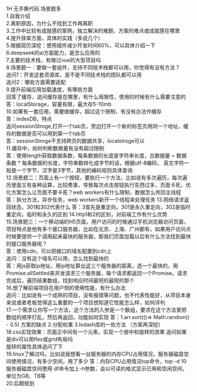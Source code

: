 1H 无手撕代码 场景题多  
1.自我介绍   
2.离职原因，为什么不找到工作再离职  
3.工作中比较有成就感的案例，独立解决的难题，方案的难点或成就感在哪里  
4.提升效率方面，具体的实践（多说几个）  
5.根据简历深挖：使用插件减少开发时间60%，可以具体介绍一下  
6.deepseek的ai方面能力，是怎么应用的  
7.主要的技术栈，有做过vue的大型项目吗  
8.场景题一：要做一套组件，支持不同技术栈都可以用，你觉得有没有方法？  
追问1：开发这套资源库，是不是不同技术栈的团队都可以用  
追问2：哪些方面需要适配  
9.提升前端应用加载速度，有哪些方面  
回答了缓存，追问缓存是在哪里，有什么局限性，使用的时候有什么需要注意的  
答：localStorage，容量有限，最大存5-10mb  
10.如果有一套应用，需要做缓存，超过这个限制，有没有办法作缓存  
答：indexDB，特点  
追问sessionStroge,打开一个tab页，旁边打开一个新的标签页用同一个地址，缓存的数据是否可以用到第一个tab页  
答：sessionStroge不支持跨页的数据共享，localstroge可以  
11.缓存中，如何判断数据量有没有超过限制  
答：使用length获取数据条数，每条数据的长度是字符串长度，总数据量 = 数据条数 * 每条数据的长度，字符串数转化成字节的话，根据utf-8编码，
英文字符一般是一个字节，汉字是3字节，其他的编码规则具体查询  
12.场景题二：页面上有一个按钮，要执行一个方法，比如说有多次遍历，每次遍历里面又有各种运算，比较费事，导致每次点击按钮执行东西过多，页面卡死，优化方案怎么让页面不要卡死？web workers有什么限制，数据怎么传回主线程
答：拆分方法，异步任务，web workers新开一个线程来处理任务
13.网络请求返回状态，301和302代表什么
答：3首先是重定向，301是永久重定向，302是临时重定向，临时和永久的区别
14.http1和2的区别，对前端工作有什么优势  
15.场景题三：一个移动端的H5页面，用户访问的时候通过手机浏览器访问页面，项目特点是他有多个接口服务器，比如在北京、上海、广州都有，如果用户访问点时候要提供一个调用起来最快的服务器，那我们页面加载以后有什么方法找到最快的接口服务器呢？  
答：使用cdn，可以把接口的域名配置到cdn上  
追问：没有这个域名可以用，怎么找到最快的  
答：用js获取ip地址，用ip地址算出这三个服务器的距离，选一个最快的，用Promise.allSettled来并发请求三个服务器，每个请求都返回一个Promise。请求完成后，遍历结果数组，找到响应时间最短的最短的那个  
16.想了解前端项目在用户侧的使用性能，有什么办法  
追问：比如说有一个成熟的项目，没有报错等问题，也不代表性能好，从项目本身来说或者老板觉得这么重要的一个项目想知道它性能怎么样，如何评判   
17.一个需求让你写一个方法，这个方法的入参是一个数组，要求在这个方法里把数组的顺序打乱，然后再返回，功能如何实现
答：1.arr.sort(()=> Math.random() - 0.5) 方案的缺点
2.分配权重
3.lodash库的一些方法 （方案再深挖）  
18.css实现效果：页面正中间有一个元素，实现一个居中和旋转的效果
追问如果是div可以用flex或grid布局吗  
旋转的属性具体追问了下  
19.linux了解过吗，比如说我想看一台服务器的内存CPU占用情况，服务器磁盘空间使用情况，有多少空闲，用了多少
答：内存CPU占用情况top命令，top -d 10  
服务器磁盘空间使用 df命令加上-h参数，会以可读的格式显示已用和空闲空间，单位为GB、TB等  
20.后期规划


